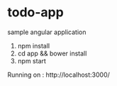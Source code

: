 # todo-app
sample angular application


1. npm install
2. cd app && bower install
3. npm start

Running on : http://localhost:3000/
